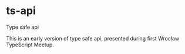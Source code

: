 # ts-api

Type safe api

This is an early version of type safe api, presented during first Wrocław TypeScript Meetup.
